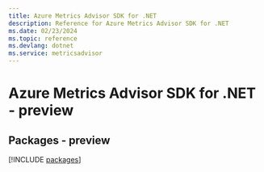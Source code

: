 ```yaml
---
title: Azure Metrics Advisor SDK for .NET
description: Reference for Azure Metrics Advisor SDK for .NET
ms.date: 02/23/2024
ms.topic: reference
ms.devlang: dotnet
ms.service: metricsadvisor
---
```

# Azure Metrics Advisor SDK for .NET - preview
## Packages - preview
[!INCLUDE [packages](metrics-advisor-index.md)]